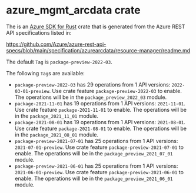 # azure_mgmt_arcdata crate

The is an [Azure SDK for Rust](https://github.com/Azure/azure-sdk-for-rust) crate that is generated from the Azure REST API specifications listed in:

https://github.com/Azure/azure-rest-api-specs/blob/main/specification/azurearcdata/resource-manager/readme.md

The default `Tag` is `package-preview-2022-03`.

The following `Tag`s are available:

- `package-preview-2022-03` has 29 operations from 1 API versions: `2022-03-01-preview`. Use crate feature `package-preview-2022-03` to enable. The operations will be in the `package_preview_2022_03` module.
- `package-2021-11-01` has 19 operations from 1 API versions: `2021-11-01`. Use crate feature `package-2021-11-01` to enable. The operations will be in the `package_2021_11_01` module.
- `package-2021-08-01` has 19 operations from 1 API versions: `2021-08-01`. Use crate feature `package-2021-08-01` to enable. The operations will be in the `package_2021_08_01` module.
- `package-preview-2021-07-01` has 25 operations from 1 API versions: `2021-07-01-preview`. Use crate feature `package-preview-2021-07-01` to enable. The operations will be in the `package_preview_2021_07_01` module.
- `package-preview-2021-06-01` has 25 operations from 1 API versions: `2021-06-01-preview`. Use crate feature `package-preview-2021-06-01` to enable. The operations will be in the `package_preview_2021_06_01` module.